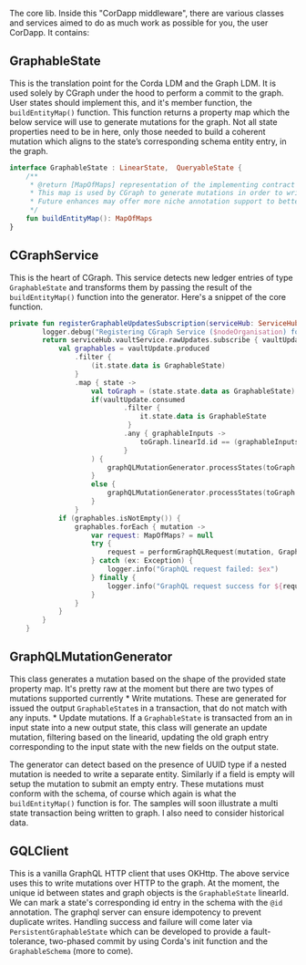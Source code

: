 The core lib. Inside this "CorDapp middleware", there are various classes and services aimed to do as much work as possible for you, the user CorDapp.
 It contains:

## GraphableState

 This is the translation point for the Corda LDM and the Graph LDM. It is used solely by CGraph under the hood to perform a commit to the graph.
User states should implement this, and it's member function, the `buildEntityMap()` function.
 This function returns a property map which the below service will use to generate mutations for the graph.
  Not all state properties need to be in here, only those needed to build a coherent mutation which aligns to the state’s corresponding schema entity entry, in the graph. 
  
```kotlin
interface GraphableState : LinearState,  QueryableState {
    /**
     * @return [MapOfMaps] representation of the implementing contract state.
     * This map is used by CGraph to generate mutations in order to write persisted states to the graph db instance.
     * Future enhances may offer more niche annotation support to better track relationships across state model and graph entities.
     */
    fun buildEntityMap(): MapOfMaps
}
```

## CGraphService
 This is the heart of CGraph. This service detects new ledger entries of type `GraphableState` and transforms them by passing the result of the `buildEntityMap()` function into the generator.
 Here's a snippet of the core function.
 
```kotlin
private fun registerGraphableUpdatesSubscription(serviceHub: ServiceHub): Subscription  {
        logger.debug("Registering CGraph Service ($nodeOrganisation) for Vault Raw Updates.")
        return serviceHub.vaultService.rawUpdates.subscribe { vaultUpdate ->
            val graphables = vaultUpdate.produced
                .filter {
                    (it.state.data is GraphableState)
                }
                .map { state ->
                    val toGraph = (state.state.data as GraphableState)
                    if(vaultUpdate.consumed
                            .filter {
                                it.state.data is GraphableState
                             }
                            .any { graphableInputs ->
                                toGraph.linearId.id == (graphableInputs.state.data as GraphableState).linearId.id 
                            }
                    ) {
                        graphQLMutationGenerator.processStates(toGraph.buildEntityMap(), TransactionType.GENERAL)
                    }
                    else {
                        graphQLMutationGenerator.processStates(toGraph.buildEntityMap(), TransactionType.ISSUANCE)
                    }
                }
            if (graphables.isNotEmpty()) {
                graphables.forEach { mutation ->
                    var request: MapOfMaps? = null
                    try {
                        request = performGraphQLRequest(mutation, GraphQLRequestType.MUTATION)
                    } catch (ex: Exception) {
                        logger.info("GraphQL request failed: $ex")
                    } finally {
                        logger.info("GraphQL request success for ${request}")
                    }
                }
            }
        }
    }
```

## GraphQLMutationGenerator 
 This class generates a mutation based on the shape of the provided state property map. It's pretty raw at the moment but there are two types of mutations supported currently
    * Write mutations. These are generated for issued the output `GraphableState`s in a transaction, that do not match with any inputs.
    * Update mutations. If a `GraphableState` is transacted from an in input state into a new output state, this class will generate an update mutation, filtering based on the linearid, updating the old graph entry corresponding to the input state with the new fields on the output state. 
 
 The generator can detect based on the presence of UUID type if a nested mutation is needed to write a separate entity. Similarly if a field is empty will setup the mutation to submit an empty entry. 
 These mutations must conform with the schema, of course which again is what the `buildEntityMap()` function is for.
  The samples will soon illustrate a multi state transaction being written to graph. I also need to consider historical data.

## GQLClient
 This is a vanilla GraphQL HTTP client that uses OKHttp. The above service uses this to write mutations over HTTP to the graph.
  At the moment, the unique id between states and graph objects is the `GraphableState` linearId. 
  We can mark a state's corresponding id entry in the schema with the `@id` annotation.
  The graphql server can ensure idempotency to prevent duplicate writes. Handling success and failure will come later via `PersistentGraphableState` which can be developed to provide a fault-tolerance, two-phased commit by using Corda's init function and the `GraphableSchema` (more to come).  